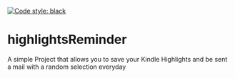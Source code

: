 [![Code style: black](https://img.shields.io/badge/code%20style-black-000000.svg)](https://github.com/psf/black)

# highlightsReminder
A simple Project that allows you to save your Kindle Highlights and be sent a mail with a random selection everyday
